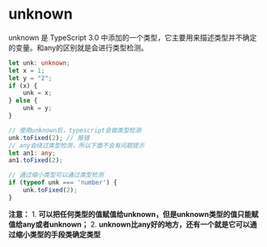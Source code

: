 # unknown

unknown 是 TypeScript 3.0 中添加的一个类型，它主要用来描述类型并不确定的变量。和any的区别就是会进行类型检测。

```ts
let unk: unknown;
let x = 1;
let y = "2";
if (x) {
    unk = x;
} else {
    unk = y;
}

// 使用unknown后，typescript会做类型检测
unk.toFixed(2); // 报错 
// any会绕过类型检测，所以下面不会有问题提示
let an1: any;
an1.toFixed(2);

// 通过缩小类型可以通过类型检测
if (typeof unk === 'number') {
    unk.toFixed(2);
}
```



**注意：**
	1. **可以把任何类型的值赋值给unknown，但是unknown类型的值只能赋值给any或者unknown；**
	2. **unknown比any好的地方，还有一个就是它可以通过缩小类型的手段类确定类型**

